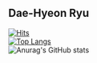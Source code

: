 ## Dae-Hyeon Ryu
[![Hits](https://hits.seeyoufarm.com/api/count/incr/badge.svg?url=https%3A%2F%2Fgithub.com%2Fjerrytrap&count_bg=%2379C83D&title_bg=%23555555&icon=android.svg&icon_color=%23E7E7E7&title=hits&edge_flat=false)](https://hits.seeyoufarm.com)   
[![Top Langs](https://github-readme-stats.vercel.app/api/top-langs/?username=jerrytrap&layout=compact&theme=buefy&show_icons=true)](https://github.com/jerrytrap/github-readme-stats)   
![Anurag's GitHub stats](https://github-readme-stats.vercel.app/api?username=jerrytrap&show_icons=true&theme=buefy)
